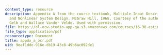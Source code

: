 ```yaml
---
content_type: resource
description: Appendix A from the course textbook, Multiple-Input Describing Functions
  and Nonlinear System Design, McGraw Hill, 1968. Courtesy of the authors, Authur
  Gelb and Wallace Vander Velde. Used with permission.
file: https://ol-ocw-studio-app-qa.s3.amazonaws.com/courses/16-30-estimation-and-control-of-aerospace-systems-spring-2004/9eaf1dde916edb1943c849b6ac092de1_appdx_a_ocr.pdf
file_type: application/pdf
resourcetype: Document
title: appdx_a_ocr.pdf
uid: 9eaf1dde-916e-db19-43c8-49b6ac092de1
---
```

